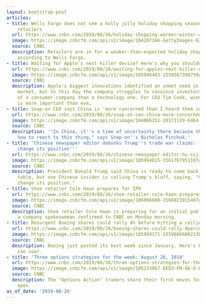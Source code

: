 ```yaml
---
layout: bootstrap-post
articles:
- title: Wells Fargo does not see a holly jolly holiday shopping season ahead for
    retailers
  url: https://www.cnbc.com/2019/08/26/holiday-shopping-warmer-winter-weather-and-less-tourism-could-hurt.html
  image: https://image.cnbcfm.com/api/v1/image/104207166-GettyImages-625644578.jpg?v=1566821728
  source: CNBC
  description: Retailers are in for a weaker-than-expected holiday shopping season,
    according to Wells Fargo.
- title: Waiting for Apple's next killer device? Here's why you shouldn't
  url: https://www.cnbc.com/2019/08/26/waiting-for-apples-next-killer-device-heres-why-you-shouldnt.html
  image: https://image.cnbcfm.com/api/v1/image/105946483-1559587398759gettyimages-1153486593.jpeg?v=1566820502
  source: CNBC
  description: Apple's biggest innovations identified an unmet need in the consumer
    market, but to this day the company struggles to convince investors it is more
    of a consumer company than a technology one. For CEO Tim Cook, winning that argument
    is more important than eve…
- title: Snap-on CEO says China is 'more concerned than I heard them in a long time'
  url: https://www.cnbc.com/2019/08/26/snap-on-ceo-china-more-concerned-than-i-heard-them-in-a-long-time.html
  image: https://image.cnbcfm.com/api/v1/image/104866251-20171129-6464-2518.jpg?v=1530110446
  source: CNBC
  description: '"In China, it''s a time of uncertainty there because they don''t know
    how to react to this thing," says Snap-on''s Nicholas Pinchuk.'
- title: 'Chinese newspaper editor debunks Trump''s trade war claims: ''China didn''t
    change its position'''
  url: https://www.cnbc.com/2019/08/26/chinese-newspaper-editor-hu-xijin-china-didnt-change-its-position.html
  image: https://image.cnbcfm.com/api/v1/image/105994815-1561767951107gettyimages-1152490658.jpeg?v=1561768017
  source: CNBC
  description: President Donald Trump said China is ready to come back to the negotiating
    table, but one Chinese insider is calling Trump's bluff, saying, "China didn't
    change its position."
- title: Shoe retailer Cole Haan prepares for IPO
  url: https://www.cnbc.com/2019/08/26/shoe-retailer-cole-haan-prepares-for-ipo.html
  image: https://image.cnbcfm.com/api/v1/image/106096800-1566823915407gettyimages-180277790.jpeg?v=1566823760
  source: CNBC
  description: Shoe retailer Cole Haan is preparing for an initial public offering,
    a company spokeswoman confirmed to CNBC on Monday morning.
- title: Resurgent Boeing shares could rally 4% before hitting a ceiling, chart suggests
  url: https://www.cnbc.com/2019/08/26/boeing-shares-could-rally-4percent-before-hitting-ceiling-chart-suggests.html
  image: https://image.cnbcfm.com/api/v1/image/105949171-1559686600213boeinglogo.jpg?v=1566592701
  source: CNBC
  description: Boeing just posted its best week since January. Here's how high it
    can soar.
- title: 'Three options strategies for the week: August 26, 2019'
  url: https://www.cnbc.com/2019/08/26/three-options-strategies-for-the-week-august-26-2019.html
  image: https://image.cnbcfm.com/api/v1/image/105233067-6ED3-FM-OA-D-BLOCK-052518.jpg?v=1529478321
  source: CNBC
  description: The "Options Action" traders share their first moves for the market
    open.
as_of_date: '2019-08-26'
---
```


